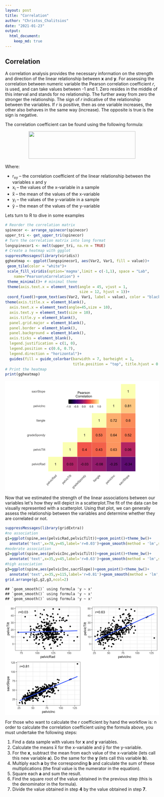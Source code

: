```yaml
---
layout: post
title: "Correlation"
author: "Christos_Chalitsios"
date: "2021-01-23"
output: 
  html_document:
    keep_md: true
---
```




## Correlation

A correlation analysis provides the necessary information on the strength and direction of the linear relationship between **x** and **y**. For assessing the correlation between numeric variable the Pearson correlation coefficient _r_, is used, and can take values between -1 and 1. Zero resides in the middle of this interval and stands for no relationship. The further away from zero the stronger the relationship. The sign of _r_ indicative of the relationship between the variables. If _r_ is positive, then as one variable increases, the other also behaves in the same way (increase). The opposite is true is the sign is negative.

The correlation coefficient can be found using the following formula:

<p align="center">
  <img width="350" height="90" src="https://cdn.corporatefinanceinstitute.com/assets/correlation1.png">
</p>

Where:

- r<sub>xy</sub> – the correlation coefficient of the linear relationship between the variables x and y
- x<sub>i</sub> – the values of the x-variable in a sample
- x̅ – the mean of the values of the x-variable
- y<sub>i</sub> – the values of the y-variable in a sample
- ȳ – the mean of the values of the y-variable

Lets turn to R to dive in some examples




```r
# Reorder the correlation matrix
spinecor <- arrange_spinecor(spinecor)
upper_tri <- get_upper_tri(spinecor)
# Turn the correlation matrix into long format
longspinecor1 <- melt(upper_tri, na.rm = TRUE)
# Create a heatmap with ggglot
suppressMessages(library(viridis))
ggheatmap <- ggplot(longspinecor1, aes(Var2, Var1, fill = value))+
 geom_tile(color = "white")+
 scale_fill_viridis(option='magma',limit = c(-1,1), space = "Lab", 
    name="Pearson\nCorrelation") +
 theme_minimal()+ # minimal theme
 theme(axis.text.x = element_text(angle = 45, vjust = 1, 
                                  size = 12, hjust = 1))+
 coord_fixed()+geom_text(aes(Var2, Var1, label = value), color = "black",  size = 4) +
theme(axis.title.x = element_blank(),
  axis.text.x = element_text(angle=45,size = 10),
  axis.text.y = element_text(size = 10),
  axis.title.y = element_blank(),
  panel.grid.major = element_blank(),
  panel.border = element_blank(),
  panel.background = element_blank(),
  axis.ticks = element_blank(),
  legend.justification = c(1, 0),
  legend.position = c(0.6, 0.7),
  legend.direction = "horizontal")+
  guides(fill = guide_colorbar(barwidth = 7, barheight = 1,
                               title.position = "top", title.hjust = 0.5))
# Print the heatmap
print(ggheatmap)
```
<p align="center">
 <img src="/assets/img/corheatMap.png" width="672" style="display: block; margin: auto;" />
 </p>
 
 Now that we estimated the strength of the linear associations between our variables let's how they will depict in a scatterplot.The fit of the data can be visually represented with a scatterplot. Using that plot, we can generally assess the relationship between the variables and determine whether they are correlated or not.


```r
suppressMessages(library(gridExtra))
#no association
g1=ggplot(spine,aes(pelvicRad,pelvicTilt))+geom_point()+theme_bw()+
  annotate('text',x=78,y=45,label='r=0.03')+geom_smooth(method = 'lm',se=F)
#moderate association
g2=ggplot(spine,aes(pelvicInc,pelvicTilt))+geom_point()+theme_bw()+
  annotate('text',x=35,y=45,label='r=0.63')+geom_smooth(method = 'lm',se=F)
#high association
g3=ggplot(spine,aes(pelvicInc,sacrSlope))+geom_point()+theme_bw()+
  annotate('text',x=35,y=115,label='r=0.81')+geom_smooth(method = 'lm',se=F)
grid.arrange(g1,g2,g3,ncol=2)
```

```
## `geom_smooth()` using formula 'y ~ x'
## `geom_smooth()` using formula 'y ~ x'
## `geom_smooth()` using formula 'y ~ x'
```
<p align="center">
 <img src="/assets/img/scatterplots.png" width="672" style="display: block; margin: auto;" />
</p>

For those who want to calculate the *_r_* coefficient by hand the workflow is:
n order to calculate the correlation coefficient using the formula above, you must undertake the following steps:

1. Find a data sample with  values for **x** and **y** variables.
2. Calculate the means x̅ for the x-variable and ȳ for the y-variable.
3. For the **x**, subtract the mean from each value of the x-variable (lets call this new variable **a**). Do the same for the **y** (lets call this variable **b**).
4. Multiply each **a** by the corresponding **b** and calculate the sum of these multiplications (the final value is the numerator in the equation).
5. Square each **a** and sum the result.
6. Find the square root of the value obtained in the previous step (this is the denominator in the formula).
7. Divide the value obtained in step **4** by the value obtained in step **7**.




